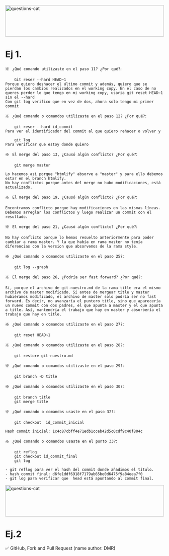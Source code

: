 <img width=100% height="100" src="https://wallpapercave.com/wp/h3u2qag.jpg" title="questions-cat"/>

# Ej 1.


❇️ ` ¿Qué comando utilizaste en el paso 11? ¿Por qué?`:

        Git reser --hard HEAD~1 
    Porque quiero deshacer el último commit y además, quiero que se pierdan los cambios realizados en el working copy. En el caso de no queres perder lo que tengo en mi working copy, usaria git reset HEAD~1 sin el --hard
    Con git log verifico que en vez de dos, ahora solo tengo mi primer commit

❇️ ` ¿Qué comando o comandos utilizaste en el paso 12? ¿Por qué?`:

        git reser --hard id_commit 
    Para ver el identificador del commit al que quiero rehacer o volver y

        git log 
    Para verificar que estoy donde quiero


❇️ ` El merge del paso 13, ¿Causó algún conflicto? ¿Por qué?`:

        git merge master
    
    Lo hacemos asi porque "htmlify" absorve a "master" y para ello debemos estar en el branch htmlify.
    No hay conflictos porque antes del merge no hubo modificaciones, está actualizado.


❇️ ` El merge del paso 19, ¿Causó algún conflicto? ¿Por qué?`:
    
    Encontramos conflicto porque hay modificaciones en las mismas líneas. 
    Debemos arreglar los conflictos y luego realizar un commit con el resultado.


❇️ ` El merge del paso 21, ¿Causó algún conflicto? ¿Por qué?`:

    No hay conflicto porque lo hemos resuelto anteriormente para poder cambiar a rama master. Y la que había en rama master no tenía diferencias con la version que absorvemos de la rama style.

❇️ ` ¿Qué comando o comandos utilizaste en el paso 25?`:
        
        git log --graph  


❇️ ` El merge del paso 26, ¿Podría ser fast forward? ¿Por qué?`:

    Sí, porque el archivo de git-nuestro.md de la rama title era el mismo archivo de master modificado. Si antes de mergear title y master hubiéramos modificado, el archivo de master solo podría ser no fast forward. Es decir, no avanzaría el puntero title, sino que aparecería un nuevo commit con dos padres, el que apunta a master y el que apunta a title. Así, mantendría el trabajo que hay en master y absorbería el trabajo que hay en title.


❇️ ` ¿Qué comando o comandos utilizaste en el paso 27?`:

        git reset HEAD~1

❇️ ` ¿Qué comando o comandos utilizaste en el paso 28?`:

        git restore git-nuestro.md

❇️ ` ¿Qué comando o comandos utilizaste en el paso 29?`:

        git branch -D title

❇️ ` ¿Qué comando o comandos utilizaste en el paso 30?`:

        git branch title 
        git merge title

❇️ ` ¿Qué comando o comandos usaste en el paso 32?`:

        git checkout  id_commit_inicial

    Hash commit inicial: 1c4c87cbff4e71edb1cceb42d5c0cdf9c40f804c

❇️ ` ¿Qué comando o comandos usaste en el punto 33?`:

        git reflog
        git checkout id_commit_final
        git log

    - git reflog para ver el hash del commit donde añadimos el título.
    - hash commit final: d6fe1ddf6918f7179ab65be0d6475f9a84eea7f0 
    - git log para verificar que  head está apuntando al commit final.
    
    
<img width=100% height="100" src="https://wallpapercave.com/wp/h3u2qag.jpg" title="questions-cat"/>

# Ej.2 

✅ GitHub, Fork and Pull Request (name author: DMR)

